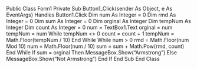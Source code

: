 Public Class Form1
Private Sub Button1_Click(sender As Object, e As EventArgs) Handles Button1.Click
 		       Dim num As Integer = 0
        		Dim rmd As Integer = 0
        		Dim sum As Integer = 0
        		Dim orginal As Integer
        		Dim tempNum As Integer
        		Dim count As Integer = 0
        		num = TextBox1.Text
        		orginal = num
        		tempNum = num
        		While tempNum <> 0
            		count = count + 1
            		tempNum = Math.Floor(tempNum / 10)
        		End While
        		While num > 0
            		rmd = Math.Floor(num Mod 10)
            		num = Math.Floor(num / 10)
            		sum = sum + Math.Pow(rmd, count)
        		End While
        		If sum = orginal Then
            		MessageBox.Show(“Armstrong”)
        		Else
            		MessageBox.Show(“Not Armstrong”)
        		End If
    			End Sub
End Class
